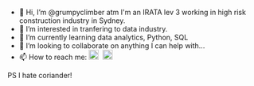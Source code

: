 - 👋 Hi, I’m @grumpyclimber atm I'm an IRATA lev 3 working in high risk construction industry in Sydney.
- 👀 I’m interested in tranfering to data industry.
- 🌱 I’m currently learning data analytics, Python, SQL
- 💞️ I’m looking to collaborate on anything I can help with... 
- 📫 How to reach me: <td><a href="https://www.linkedin.com/in/adam-kubalica-787a79220/" target="_blank" rel="noopener"><img src="https://icon.signature.email/social/linkedin-square-small-0077b5-FFFFFF.png" alt="LinkedIn icon" width="20" height="20" border="0" /></a>&nbsp;&nbsp;<a href="https://stackoverflow.com/users/16519424/adam-kubalica" target="_blank" rel="noopener"><img src="https://icon.signature.email/social/stackoverflow-square-small-f48024-FFFFFF.png" alt="Stack icon" width="20" height="20" border="0" /></a>&nbsp;&nbsp;</td>

PS I hate coriander!

<!---
grumpyclimber/grumpyclimber is a ✨ special ✨ repository because its `README.md` (this file) appears on your GitHub profile.
You can click the Preview link to take a look at your changes.
--->
